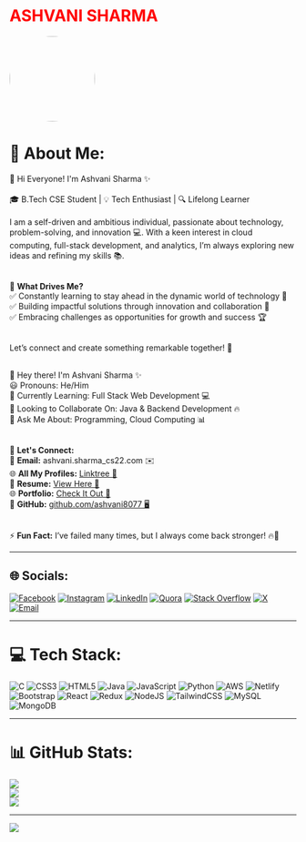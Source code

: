
<div style="display:flex justify-content:space-between align-item-center">
  <h1 style="color:red ">ASHVANI SHARMA</h1>
   <img src="https://avatars.githubusercontent.com/u/122486071?v=4" width="150px" style="border-radius: 50%;">

  
</div>

# 💫 About Me:
🚀 Hi Everyone! I'm Ashvani Sharma ✨<br><br>🎓 B.Tech CSE Student | 💡 Tech Enthusiast | 🔍 Lifelong Learner<br><br>
I am a self-driven and ambitious individual, passionate about technology, problem-solving, and innovation 💻. With a keen interest in cloud computing, full-stack development, and analytics, I’m always exploring new ideas and refining my skills 📚.<br><br>

🚀 **What Drives Me?**<br>
✅ Constantly learning to stay ahead in the dynamic world of technology 🔄<br>
✅ Building impactful solutions through innovation and collaboration 🌟<br>
✅ Embracing challenges as opportunities for growth and success 🏆<br><br>

Let’s connect and create something remarkable together! 🤝<br><br>

🚀 Hey there! I'm Ashvani Sharma ✨<br>
😃 Pronouns: He/Him<br>
🌱 Currently Learning: Full Stack Web Development 💻<br>
🤝 Looking to Collaborate On: Java & Backend Development 🔥<br>
💬 Ask Me About: Programming, Cloud Computing 📊<br><br>

📩 **Let's Connect:**<br>
📧 **Email:** ashvani.sharma_cs22.com ✉️<br>
🌐 **All My Profiles:** [Linktree 🔗](#)<br>
📄 **Resume:** [View Here 📝](#)<br>
🌐 **Portfolio:** [Check It Out 🎨](#)<br>
🔗 **GitHub:** [github.com/ashvani8077 🖥️](https://github.com/ashvani8077)<br><br>

⚡ **Fun Fact:** I’ve failed many times, but I always come back stronger! 🔥💪

---

## 🌐 Socials:
[![Facebook](https://img.shields.io/badge/Facebook-%231877F2.svg?logo=Facebook&logoColor=white)](https://facebook.com/AshvaniSharma) 
[![Instagram](https://img.shields.io/badge/Instagram-%23E4405F.svg?logo=Instagram&logoColor=white)](https://instagram.com/i.ashu.k) 
[![LinkedIn](https://img.shields.io/badge/LinkedIn-%230077B5.svg?logo=linkedin&logoColor=white)](https://linkedin.com/in/ashvani-sharma-280364249) 
[![Quora](https://img.shields.io/badge/Quora-%23B92B27.svg?logo=Quora&logoColor=white)](https://quora.com/profile/Babu-Ashu-Pandit) 
[![Stack Overflow](https://img.shields.io/badge/-Stackoverflow-FE7A16?logo=stack-overflow&logoColor=white)](https://stackoverflow.com/users/ashvani-sharma) 
[![X](https://img.shields.io/badge/X-black.svg?logo=X&logoColor=white)](https://x.com/AshuHathrasi) 
[![Email](https://img.shields.io/badge/Email-D14836?logo=gmail&logoColor=white)](mailto:panditashuabvp@gmail.com)

---

# 💻 Tech Stack:
![C](https://img.shields.io/badge/c-%2300599C.svg?style=for-the-badge&logo=c&logoColor=white) 
![CSS3](https://img.shields.io/badge/css3-%231572B6.svg?style=for-the-badge&logo=css3&logoColor=white) 
![HTML5](https://img.shields.io/badge/html5-%23E34F26.svg?style=for-the-badge&logo=html5&logoColor=white) 
![Java](https://img.shields.io/badge/java-%23ED8B00.svg?style=for-the-badge&logo=openjdk&logoColor=white) 
![JavaScript](https://img.shields.io/badge/javascript-%23323330.svg?style=for-the-badge&logo=javascript&logoColor=%23F7DF1E) 
![Python](https://img.shields.io/badge/python-3670A0?style=for-the-badge&logo=python&logoColor=ffdd54) 
![AWS](https://img.shields.io/badge/AWS-%23FF9900.svg?style=for-the-badge&logo=amazon-aws&logoColor=white) 
![Netlify](https://img.shields.io/badge/netlify-%23000000.svg?style=for-the-badge&logo=netlify&logoColor=#00C7B7) 
![Bootstrap](https://img.shields.io/badge/bootstrap-%238511FA.svg?style=for-the-badge&logo=bootstrap&logoColor=white) 
![React](https://img.shields.io/badge/react-%2320232a.svg?style=for-the-badge&logo=react&logoColor=%2361DAFB) 
![Redux](https://img.shields.io/badge/redux-%23593d88.svg?style=for-the-badge&logo=redux&logoColor=white) 
![NodeJS](https://img.shields.io/badge/node.js-6DA55F?style=for-the-badge&logo=node.js&logoColor=white) 
![TailwindCSS](https://img.shields.io/badge/tailwindcss-%2338B2AC.svg?style=for-the-badge&logo=tailwind-css&logoColor=white) 
![MySQL](https://img.shields.io/badge/mysql-4479A1.svg?style=for-the-badge&logo=mysql&logoColor=white) 
![MongoDB](https://img.shields.io/badge/MongoDB-%234ea94b.svg?style=for-the-badge&logo=mongodb&logoColor=white)

---

# 📊 GitHub Stats:
![](https://github-readme-stats.vercel.app/api?username=ashvani8077&theme=dark&hide_border=false&include_all_commits=false&count_private=false)<br/>
![](https://github-readme-streak-stats.herokuapp.com/?user=ashvani8077&theme=dark&hide_border=false)<br/>
![](https://github-readme-stats.vercel.app/api/top-langs/?username=ashvani8077&theme=dark&hide_border=false&include_all_commits=false&count_private=false&layout=compact)

---
[![](https://visitcount.itsvg.in/api?id=ashvani8077&icon=0&color=0)](https://visitcount.itsvg.in)
